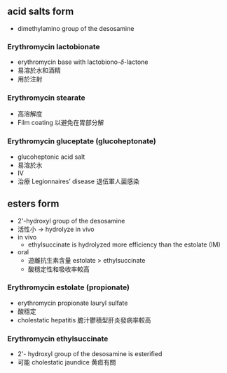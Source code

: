 ## acid salts form
- dimethylamino group of the desosamine
### Erythromycin lactobionate
- erythromycin base with lactobiono-$\delta$-lactone
- 易溶於水和酒精
- 用於注射
### Erythromycin stearate
- 高溶解度
- Film coating 以避免在胃部分解
### Erythromycin gluceptate (glucoheptonate)
- glucoheptonic acid salt
- 易溶於水
- IV
- 治療 Legionnaires’ disease 退伍軍人菌感染
## esters form
- 2'-hydroxyl group of the desosamine
- 活性小 $\rightarrow$ hydrolyze in vivo
- in vivo
	- ethylsuccinate is hydrolyzed more efficiency than the estolate (IM)
- oral
	- 遊離抗生素含量 estolate > ethylsuccinate
	- 酸穩定性和吸收率較高
### Erythromycin estolate (propionate)
- erythromycin propionate lauryl sulfate
- 酸穩定
- cholestatic hepatitis 膽汁鬱積型肝炎發病率較高
### Erythromycin ethylsuccinate
- 2'- hydroxyl group of the desosamine is esterified
- 可能 cholestatic jaundice 黄疸有關
